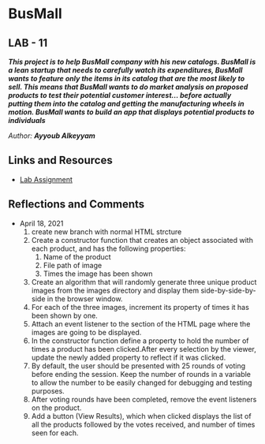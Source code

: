 # BusMall

## LAB - 11



***This project is to help BusMall company with his new catalogs. BusMall is a lean startup that needs to carefully watch its expenditures, BusMall wants to feature only the items in its catalog that are the most likely to sell. This means that BusMall wants to do market analysis on proposed products to test their potential customer interest… before actually putting them into the catalog and getting the manufacturing wheels in motion. BusMall wants to build an app that displays potential products to individuals***


*Author: **Ayyoub Alkeyyam***

## Links and Resources

- [Lab Assignment ](https://codefellows.github.io/code-201-guide/curriculum/class-11/lab/)


## Reflections and Comments

- April 18, 2021
    1. create new branch with normal HTML strcture
    2. Create a constructor function that creates an object associated with each product, and has the following properties:
        1. Name of the product
        2. File path of image
        3. Times the image has been shown
    3. Create an algorithm that will randomly generate three unique product images from the images directory and display them side-by-side-by-side in the browser window.
    4. For each of the three images, increment its property of times it has been shown by one.
    5. Attach an event listener to the section of the HTML page where the images are going to be displayed.
    6. In the constructor function define a property to hold the number of times a product has been clicked.After every selection by the viewer, update the newly added property to reflect if it was clicked.
    7. By default, the user should be presented with 25 rounds of voting before ending the session. Keep the number of rounds in a variable to allow the number to be easily changed for debugging and testing purposes.
    8. After voting rounds have been completed, remove the event listeners on the product.
    9. Add a button (View Results), which when clicked displays the list of all the products followed by the votes received, and number of times seen for each.




